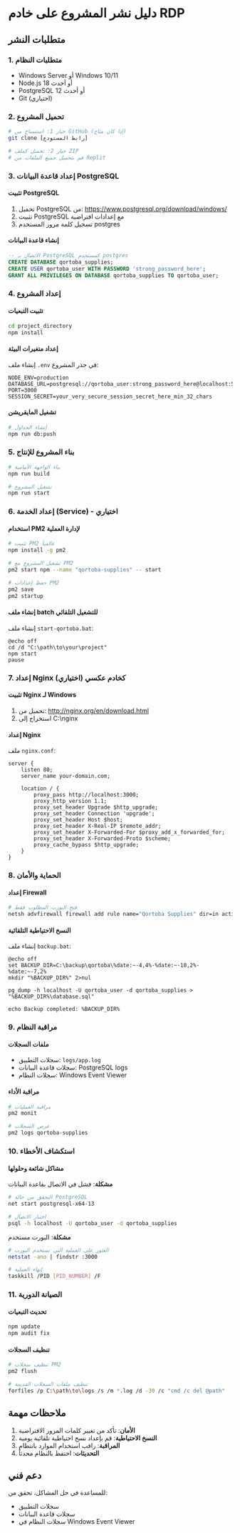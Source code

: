 # دليل نشر المشروع على خادم RDP

## متطلبات النشر

### 1. متطلبات النظام
- Windows Server أو Windows 10/11
- Node.js 18 أو أحدث
- PostgreSQL 12 أو أحدث
- Git (اختياري)

### 2. تحميل المشروع
```bash
# خيار 1: استنساخ من GitHub (إذا كان متاح)
git clone [رابط المستودع]

# خيار 2: تحميل كملف ZIP
# قم بتحميل جميع الملفات من Replit
```

### 3. إعداد قاعدة البيانات PostgreSQL

#### تثبيت PostgreSQL
1. تحميل PostgreSQL من: https://www.postgresql.org/download/windows/
2. تثبيت PostgreSQL مع إعدادات افتراضية
3. تسجيل كلمة مرور المستخدم postgres

#### إنشاء قاعدة البيانات
```sql
-- الاتصال بـ PostgreSQL كمستخدم postgres
CREATE DATABASE qortoba_supplies;
CREATE USER qortoba_user WITH PASSWORD 'strong_password_here';
GRANT ALL PRIVILEGES ON DATABASE qortoba_supplies TO qortoba_user;
```

### 4. إعداد المشروع

#### تثبيت التبعيات
```bash
cd project_directory
npm install
```

#### إعداد متغيرات البيئة
إنشاء ملف `.env` في جذر المشروع:
```env
NODE_ENV=production
DATABASE_URL=postgresql://qortoba_user:strong_password_here@localhost:5432/qortoba_supplies
PORT=3000
SESSION_SECRET=your_very_secure_session_secret_here_min_32_chars
```

#### تشغيل المايقريشن
```bash
# إنشاء الجداول
npm run db:push
```

### 5. بناء المشروع للإنتاج
```bash
# بناء الواجهة الأمامية
npm run build

# تشغيل المشروع
npm run start
```

### 6. إعداد الخدمة (Service) - اختياري

#### استخدام PM2 لإدارة العملية
```bash
# تثبيت PM2 عالمياً
npm install -g pm2

# تشغيل المشروع مع PM2
pm2 start npm --name "qortoba-supplies" -- start

# حفظ إعدادات PM2
pm2 save
pm2 startup
```

#### إنشاء ملف batch للتشغيل التلقائي
إنشاء ملف `start-qortoba.bat`:
```batch
@echo off
cd /d "C:\path\to\your\project"
npm start
pause
```

### 7. إعداد Nginx كخادم عكسي (اختياري)

#### تثبيت Nginx لـ Windows
1. تحميل من: http://nginx.org/en/download.html
2. استخراج إلى C:\nginx

#### إعداد Nginx
ملف `nginx.conf`:
```nginx
server {
    listen 80;
    server_name your-domain.com;

    location / {
        proxy_pass http://localhost:3000;
        proxy_http_version 1.1;
        proxy_set_header Upgrade $http_upgrade;
        proxy_set_header Connection 'upgrade';
        proxy_set_header Host $host;
        proxy_set_header X-Real-IP $remote_addr;
        proxy_set_header X-Forwarded-For $proxy_add_x_forwarded_for;
        proxy_set_header X-Forwarded-Proto $scheme;
        proxy_cache_bypass $http_upgrade;
    }
}
```

### 8. الحماية والأمان

#### إعداد Firewall
```bash
# فتح البورت المطلوب فقط
netsh advfirewall firewall add rule name="Qortoba Supplies" dir=in action=allow protocol=TCP localport=3000
```

#### النسخ الاحتياطية التلقائية
إنشاء ملف `backup.bat`:
```batch
@echo off
set BACKUP_DIR=C:\backup\qortoba\%date:~-4,4%-%date:~-10,2%-%date:~-7,2%
mkdir "%BACKUP_DIR%" 2>nul

pg_dump -h localhost -U qortoba_user -d qortoba_supplies > "%BACKUP_DIR%\database.sql"

echo Backup completed: %BACKUP_DIR%
```

### 9. مراقبة النظام

#### ملفات السجلات
- سجلات التطبيق: `logs/app.log`
- سجلات قاعدة البيانات: PostgreSQL logs
- سجلات النظام: Windows Event Viewer

#### مراقبة الأداء
```bash
# مراقبة العمليات
pm2 monit

# عرض السجلات
pm2 logs qortoba-supplies
```

### 10. استكشاف الأخطاء

#### مشاكل شائعة وحلولها

**مشكلة**: فشل في الاتصال بقاعدة البيانات
```bash
# التحقق من حالة PostgreSQL
net start postgresql-x64-13

# اختبار الاتصال
psql -h localhost -U qortoba_user -d qortoba_supplies
```

**مشكلة**: البورت مستخدم
```bash
# العثور على العملية التي تستخدم البورت
netstat -ano | findstr :3000

# إنهاء العملية
taskkill /PID [PID_NUMBER] /F
```

### 11. الصيانة الدورية

#### تحديث التبعيات
```bash
npm update
npm audit fix
```

#### تنظيف السجلات
```bash
# تنظيف سجلات PM2
pm2 flush

# تنظيف ملفات السجلات القديمة
forfiles /p C:\path\to\logs /s /m *.log /d -30 /c "cmd /c del @path"
```

## ملاحظات مهمة

1. **الأمان**: تأكد من تغيير كلمات المرور الافتراضية
2. **النسخ الاحتياطية**: قم بإعداد نسخ احتياطية تلقائية يومية
3. **المراقبة**: راقب استخدام الموارد بانتظام
4. **التحديثات**: احتفظ بالنظام محدثاً

## دعم فني
للمساعدة في حل المشاكل، تحقق من:
- سجلات التطبيق
- سجلات قاعدة البيانات  
- سجلات النظام في Windows Event Viewer